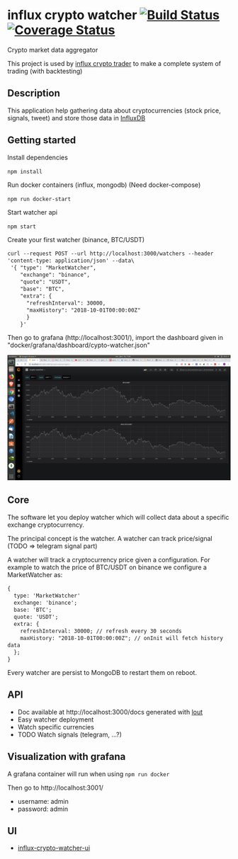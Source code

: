 # influx crypto watcher [![Build Status](https://travis-ci.org/clementpl/influx-crypto-watcher.svg?branch=master)](https://travis-ci.org/clementpl/influx-crypto-watcher) [![Coverage Status](https://coveralls.io/repos/github/clementpl/influx-crypto-watcher/badge.svg?branch=master)](https://coveralls.io/github/clementpl/influx-crypto-watcher?branch=master)

Crypto market data aggregator

This project is used by [influx crypto trader](https://github.com/clementpl/influx-crypto-trader) to make a complete system of trading (with backtesting)

## Description

This application help gathering data about cryptocurrencies (stock price, signals, tweet) and store those data in [InfluxDB](https://github.com/influxdata/influxdb)

## Getting started

Install dependencies

`npm install`

Run docker containers (influx, mongodb) (Need docker-compose)

`npm run docker-start`

Start watcher api

`npm start`

Create your first watcher (binance, BTC/USDT)

```
curl --request POST --url http://localhost:3000/watchers --header 'content-type: application/json' --data\
 '{ "type": "MarketWatcher",
    "exchange": "binance",
    "quote": "USDT",
    "base": "BTC",
    "extra": {
      "refreshInterval": 30000,
      "maxHistory": "2018-10-01T00:00:00Z"
      }
    }'
```

Then go to grafana (http://localhost:3001/), import the dashboard given in "docker/grafana/dashboard/cypto-watcher.json"

![dashboard](/docker/grafana/dashboard/screen.png)

## Core

The software let you deploy watcher which will collect data about a specific exchange cryptocurrency.

The principal concept is the watcher.
A watcher can track price/signal (TODO => telegram signal part)

A watcher will track a cryptocurrency price given a configuration.
For example to watch the price of BTC/USDT on binance we configure a MarketWatcher as:

```
{
  type: 'MarketWatcher'
  exchange: 'binance';
  base: 'BTC';
  quote: 'USDT';
  extra: {
    refreshInterval: 30000; // refresh every 30 seconds
    maxHistory: "2018-10-01T00:00:00Z"; // onInit will fetch history data
  };
}
```

Every watcher are persist to MongoDB to restart them on reboot.

## API

- Doc available at http://localhost:3000/docs generated with [lout](https://github.com/hapijs/lout)
- Easy watcher deployment
- Watch specific currencies
- TODO Watch signals (telegram, ...?)

## Visualization with grafana

A grafana container will run when using `npm run docker`

Then go to http://localhost:3001/

- username: admin
- password: admin

## UI

- [influx-crypto-watcher-ui](https://github.com/clementpl/influx-crypto-watcher-ui)
